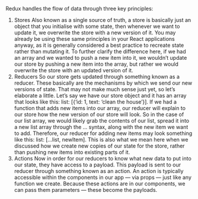 Redux handles the flow of data through three key principles:
1. Stores
Also known as a single source of truth, a store is basically just an object that you initialise with some state, then whenever we want to update it, we overwrite the store with a new version of it. You may already be using these same principles in your React applications anyway, as it is generally considered a best practice to recreate state rather than mutating it. To further clarify the difference here, if we had an array and we wanted to push a new item into it, we wouldn’t update our store by pushing a new item into the array, but rather we would overwrite the store with an updated version of it.
2. Reducers
So our store gets updated through something known as a reducer. These basically are the mechanisms by which we send our new versions of state. That may not make much sense just yet, so let’s elaborate a little. Let’s say we have our store object and it has an array that looks like this: list: [{‘id: 1, text: ‘clean the house’}]. If we had a function that adds new items into our array, our reducer will explain to our store how the new version of our store will look. So in the case of our list array, we would likely grab the contents of our list, spread it into a new list array through the ... syntax, along with the new item we want to add. Therefore, our reducer for adding new items may look something like this: list: [...list, newItem]. This is also what we mean here when we discussed how we create new copies of our state for the store, rather than pushing new items into existing parts of it.
3. Actions
Now in order for our reducers to know what new data to put into our state, they have access to a payload. This payload is sent to our reducer through something known as an action. An action is typically accessible within the components in our app — via props — just like any function we create. Because these actions are in our components, we can pass them parameters — these become the payloads.
